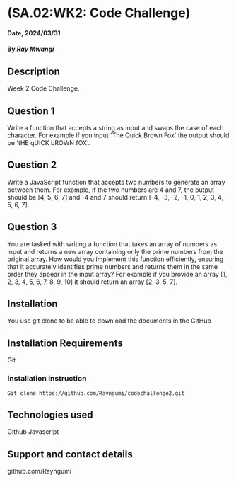 # (SA.02:WK2: Code Challenge)

#### Date, 2024/03/31

#### By *Ray Mwangi*

## Description
Week 2 Code Challenge.

## Question 1
Write a function that accepts a string as input and swaps the case of each character. For example if you input 'The Quick Brown Fox' the output should be 'tHE qUICK bROWN fOX'.

## Question 2
Write a JavaScript function that accepts two numbers to generate an array between them. For example, if the two numbers are 4 and 7, the output should be [4, 5, 6, 7] and -4 and 7 should return [-4, -3, -2, -1, 0, 1, 2, 3, 4, 5, 6, 7].

## Question 3
You are tasked with writing a function that takes an array of numbers as input and returns a new array containing only the prime numbers from the original array. How would you implement this function efficiently, ensuring that it accurately identifies prime numbers and returns them in the same order they appear in the input array? For example if you provide an array [1, 2, 3, 4, 5, 6, 7, 8, 9, 10] it should return an array [2, 3, 5, 7].

## Installation
You use git clone to be able to download the documents in the GitHub

## Installation Requirements
Git

### Installation instruction
```
Git clone https://github.com/Rayngumi/codechallenge2.git

```
## Technologies used
Github
Javascript

## Support and contact details
github.com/Rayngumi
